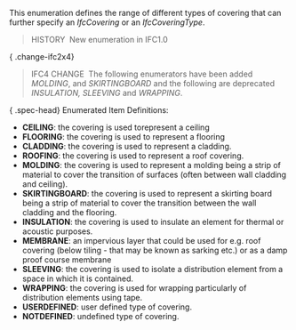 ﻿This enumeration defines the range of different types of covering that can further specify an _IfcCovering_ or an _IfcCoveringType_.

> HISTORY&nbsp; New enumeration in IFC1.0

{ .change-ifc2x4}
> IFC4 CHANGE&nbsp; The following enumerators have been added _MOLDING_, and _SKIRTINGBOARD_ and the following are deprecated _INSULATION, SLEEVING_ and _WRAPPING_.

{ .spec-head}
Enumerated Item Definitions:

* **CEILING**: the covering is used torepresent a ceiling
* **FLOORING**: the covering is used to represent a flooring
* **CLADDING**: the covering is used to represent a cladding.
* **ROOFING**: the covering is used to represent a roof covering.
* **MOLDING**: the covering is used to represent a molding being a strip of material to cover the transition of surfaces (often between wall cladding and ceiling).
* **SKIRTINGBOARD**: the covering is used to represent a skirting board being a strip of material to cover the transition between the wall cladding and the flooring.
* **INSULATION**: the covering is used to insulate an element for thermal or acoustic purposes.
* **MEMBRANE**: an impervious layer that could be used for e.g. roof covering (below tiling - that may be known as sarking etc.) or as a damp proof course membrane
* **SLEEVING**: the covering is used to isolate a distribution element from a space in which it is contained.
* **WRAPPING**: the covering is used for wrapping particularly of distribution elements using tape.
* **USERDEFINED**: user defined type of covering.
* **NOTDEFINED**: undefined type of covering.